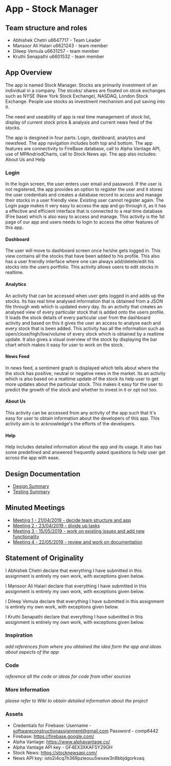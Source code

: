 # App - Stock Manager

## Team structure and roles
+ Abhishek Chetri u6647717 - Team Leader
+ Mansoor Ali Halari u6621243 - team member
+ Dileep Vemula u6631257 - team member
+ Kruthi Senapathi u6601532 - team member 

## App Overview
The app is named Stock Manager. Stocks are primarily investment of an individual in a company. 
The stcoks/ shares are floated on stcok exchanges such as NYSE (New York Stock Exchange), NASDAQ, London Stock Exchange.
People use stocks as investment mechanism and put saving into it. 

The need and useability of app is real time management of stock list, display of current stock price & analysis and current news feed of the stocks.  

The app is desgined in four parts: Login, dashboard, analytics and newsfeed.
The app navigation includes both top and bottom.
The app features are connectivity to FireBase database, call to Alpha Vantage API, use of MPAndriodCharts, call to Stock News api.
The app also includes: About Us and Help

### Login
In the login screen, the user enters user email and password.
If the user is not registered, the app provides an option to register the 
user and it stores the user credentials and creates a database record to access and manage their 
stocks in a user friendly view. Existing user cannot register again. The Login page makes it very easy to 
access the app and go through it, as it has a effective and efficient interface that is connected to a real 
time database (Fire base) which is also easy to access and manage. This activity is the 1st page of our app 
and users needs to login to access the other features of this app. 

#### Dashboard
The user will move to dashboard screen once he/she gets logged in.
This view contains all the stocks that have been added to his profile. 
This also has a user friendly interface where one can always add/delete/edit his stocks into the users portfolio.
This activity allows users to edit stocks in realtime.

#### Analytics
An activity that can be accessed when user gets logged in and adds up the stocks. 
Its has real time analysed information that is obtained from a JSON file through web which is updated every day.
Its an activity that creates an analysed view of every particular stock that is added onto the users profile. 
It loads the stock details of every particular user from the dashboard activity and based on this it gives the user 
an access to analyse each and every stock that is been added. This activity has all the information such as open/close/high/low/volume
of every stock which is obtained by a realtime update. It also gives a visual overview of the stock by displaying the bar chart which makes
it easy for user to work on the stock.


#### News Feed
In news feed, a sentiment graph is displayed which tells about where the the stock has positive, neutral or negative news in the market. 
Its an activity which is also based on a realtime update of the stock its help user to get more updates about the particular stock.
This makes it easy for the user to predict the growth of the stock and whether to invest in it or opt not too.
#### About Us
This activity can be accessed from any activity of
the app such that it's easy for user to obtain information about the developers of this app. 
This activity aim is to acknowledge's the efforts of the developers. 

#### Help
Help includes detailed information about the app and its usage. 
It also has some predefined and answered frequently asked questions to help user get across the app with ease. 

## Design Documentation
+ [Design Summary](designsummary)
+ [Testing Summary](testingsummary)

## Minuted Meetings
+ [Meeting 1 - 21/04/2019 - decide team structure and app](meeting1.md)
+ [Meeting 2 - 23/04/2019 - divide up tasks](meeting2)
+ [Meeting 3 - 15/05/2019 - work on existing issues and add new functionality](meeting3)
+ [Meeting 4 - 22/05/2019 - review and work on documentation](meeting4)

## Statement of Originality
I Abhishek Chetri declare that everything I have submitted in this
assignment is entirely my own work, with exceptions given below.

I Mansoor Ali Halari declare that everything I have submitted in this
assignment is entirely my own work, with exceptions given below.

I Dileep Vemula declare that everything I have submitted in this
assignment is entirely my own work, with exceptions given below.

I Kruthi Senapathi declare that everything I have submitted in this
assignment is entirely my own work, with exceptions given below.

### Inspiration
_add references from where you obtained the idea form the app and ideas about aspects of the app_

### Code
_reference all the code or ideas for code from other sources_

### More Information 
_please refer to Wiki to obtain detailed information about the project_

### Assets
+ Credentials for Firebase: Username - softwareconstructionassignment@gmail.com Password - comp6442
+ Firebase: https://firebase.google.com/
+ Alpha Vantage: https://www.alphavantage.co/
+ Alpha Vantage API key - GF4EX3XKAFSY29GH
+ Stock News: https://stocknewsapi.com/
+ News API key: isto2i4cq7h369pzieouu5wxaw3n8bbjdgorkvaq